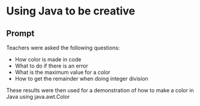 # Using Java to be creative

## Prompt
Teachers were asked the following questions:
 - How color is made in code
 - What to do if there is an error
 - What is the maximum value for a color
 - How to get the remainder when doing integer division

These results were then used for a demonstration of how to make a color in Java using java.awt.Color
